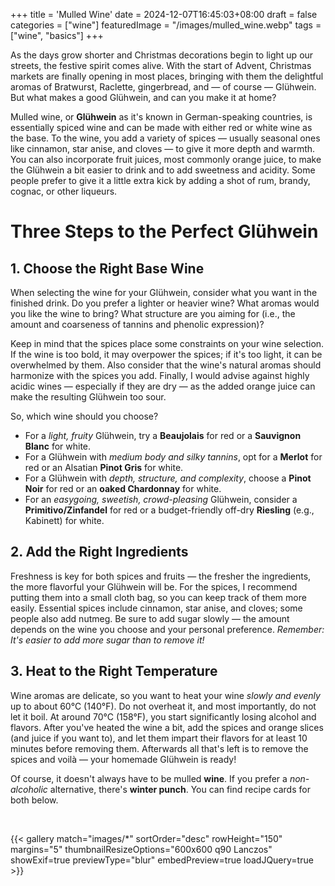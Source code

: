 +++
title = 'Mulled Wine'
date = 2024-12-07T16:45:03+08:00
draft = false
categories = ["wine"]
featuredImage = "/images/mulled_wine.webp"
tags = ["wine", "basics"]
+++

As the days grow shorter and Christmas decorations begin to light up our streets, the festive spirit comes alive. With the start of Advent, Christmas markets are finally opening in most places, bringing with them the delightful aromas of Bratwurst, Raclette, gingerbread, and — of course — Glühwein. But what makes a good Glühwein, and can you make it at home?

Mulled wine, or **Glühwein** as it's known in German-speaking countries, is essentially spiced wine and can be made with either red or white wine as the base. To the wine, you add a variety of spices — usually seasonal ones like cinnamon, star anise, and cloves — to give it more depth and warmth. You can also incorporate fruit juices, most commonly orange juice, to make the Glühwein a bit easier to drink and to add sweetness and acidity. Some people prefer to give it a little extra kick by adding a shot of rum, brandy, cognac, or other liqueurs.

# Three Steps to the Perfect Glühwein
## 1. Choose the Right Base Wine
When selecting the wine for your Glühwein, consider what you want in the finished drink. Do you prefer a lighter or heavier wine? What aromas would you like the wine to bring? What structure are you aiming for (i.e., the amount and coarseness of tannins and phenolic expression)?

Keep in mind that the spices place some constraints on your wine selection. If the wine is too bold, it may overpower the spices; if it's too light, it can be overwhelmed by them. Also consider that the wine's natural aromas should harmonize with the spices you add. Finally, I would advise against highly acidic wines — especially if they are dry — as the added orange juice can make the resulting Glühwein too sour. 

So, which wine should you choose?

- For a *light, fruity* Glühwein, try a **Beaujolais** for red or a **Sauvignon Blanc** for white.
- For a Glühwein with *medium body and silky tannins*, opt for a **Merlot** for red or an Alsatian **Pinot Gris** for white.
- For a Glühwein with *depth, structure, and complexity*, choose a **Pinot Noir** for red or an **oaked Chardonnay** for white.
- For an *easygoing, sweetish, crowd-pleasing* Glühwein, consider a **Primitivo/Zinfandel** for red or a budget-friendly off-dry **Riesling** (e.g., Kabinett) for white.

## 2. Add the Right Ingredients
Freshness is key for both spices and fruits — the fresher the ingredients, the more flavorful your Glühwein will be. For the spices, I recommend putting them into a small cloth bag, so you can keep track of them more easily. Essential spices include cinnamon, star anise, and cloves; some people also add nutmeg. Be sure to add sugar slowly — the amount depends on the wine you choose and your personal preference. *Remember: It's easier to add more sugar than to remove it!*

## 3. Heat to the Right Temperature
Wine aromas are delicate, so you want to heat your wine *slowly and evenly* up to about 60°C (140°F). Do not overheat it, and most importantly, do not let it boil. At around 70°C (158°F), you start significantly losing alcohol and flavors. After you've heated the wine a bit, add the spices and orange slices (and juice if you want to), and let them impart their flavors for at least 10 minutes before removing them. Afterwards all that's left is to remove the spices and voilà — your homemade Glühwein is ready!

Of course, it doesn't always have to be mulled **wine**. If you prefer a *non-alcoholic* alternative, there's **winter punch**. You can find recipe cards for both below.

&nbsp;

{{< gallery match="images/*" sortOrder="desc" rowHeight="150" margins="5" thumbnailResizeOptions="600x600 q90 Lanczos" showExif=true previewType="blur" embedPreview=true loadJQuery=true >}}
